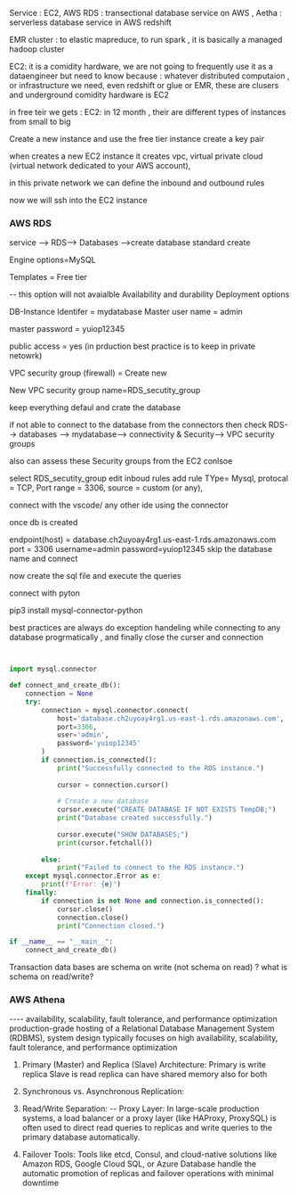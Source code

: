 Service : EC2, AWS RDS : transectional database service on AWS , 
Aetha : serverless database service in AWS 
redshift 

EMR cluster : to elastic mapreduce, to run spark , it is basically a managed hadoop cluster 

EC2: it is a comidity hardware, we are not going to frequently use it as a dataengineer 
but need to know because : whatever distributed computaion , or infrastructure we need, even redshift or glue or EMR, these are clusers and underground comidity hardware is EC2


in free teir we gets : EC2: in 12 month , their are different types of instances from small to big

Create a new instance and use the free tier instance 
create a key pair 

when creates a new EC2 instance it creates vpc, virtual private cloud (virtual network dedicated to your AWS account), 

in this private network we can define the inbound and outbound rules 



now we will ssh into the EC2 instance 



### AWS RDS
service --> RDS--> Databases -->create database 
standard create

Engine options=MySQL

Templates = Free tier

-- this option will not avaialble 
Availability and durability 
Deployment options 


DB-Instance Identifer = mydatabase
Master user name = admin

master password = yuiop12345


public access = yes  (in prduction best practice is to keep in  private netowrk)

VPC security group (firewall) = Create new

New VPC security group name=RDS_secutity_group

keep everything defaul and crate the database 


if not able to connect to the database from the connectors then check
RDS--> databases --> mydatabase--> connectivity & Security--> VPC security groups

also can assess these Security groups from the EC2 conlsoe

select RDS_secutity_group
edit inboud rules 
add rule
TYpe= Mysql, protocal = TCP, Port range = 3306, source = custom (or any),




connect with the vscode/ any other ide using the connector

once db is created 

endpoint(host) = database.ch2uyoay4rg1.us-east-1.rds.amazonaws.com
port = 3306
username=admin
password=yuiop12345
skip the database name
and connect

now create the sql file and execute the queries 



connect with pyton

pip3 install mysql-connector-python

best practices are always do exception handeling while connecting to any database progrmatically , and finally close the curser and connection
```py


import mysql.connector

def connect_and_create_db():
    connection = None
    try:
        connection = mysql.connector.connect(
            host='database.ch2uyoay4rg1.us-east-1.rds.amazonaws.com',
            port=3306,
            user='admin',
            password='yuiop12345'
        )
        if connection.is_connected():
            print("Successfully connected to the RDS instance.")
            
            cursor = connection.cursor()
            
            # Create a new database
            cursor.execute("CREATE DATABASE IF NOT EXISTS TempDB;")
            print("Database created successfully.")
            
            cursor.execute("SHOW DATABASES;")
            print(cursor.fetchall())
            
        else:
            print("Failed to connect to the RDS instance.")
    except mysql.connector.Error as e:
        print(f"Error: {e}")
    finally:
        if connection is not None and connection.is_connected():
            cursor.close()
            connection.close()
            print("Connection closed.")

if __name__ == "__main__":
    connect_and_create_db()

```



Transaction data bases are schema on write (not schema on read) ? what is schema on read/write?






### AWS Athena







---- availability, scalability, fault tolerance, and performance optimization
production-grade hosting of a Relational Database Management System (RDBMS), system design typically focuses on high availability, scalability, fault tolerance, and performance optimization

1. Primary (Master) and Replica (Slave) Architecture:
    Primary is write replica 
    Slave is read replica
    can have shared memory also for both

2. Synchronous vs. Asynchronous Replication:
   
3. Read/Write Separation:
   -- Proxy Layer: In large-scale production systems, a load balancer or a proxy layer (like HAProxy, ProxySQL) is often used to direct read queries to replicas and write queries to the primary database automatically. 

4. Failover Tools: Tools like etcd, Consul, and cloud-native solutions like Amazon RDS, Google Cloud SQL, or Azure Database handle the automatic promotion of replicas and failover operations with minimal downtime